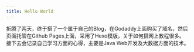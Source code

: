 ```yaml
---
title: Hello World
---
```

折腾了两天，终于搭了一个属于自己的Blog，在Godaddy上面购买了域名，然后页面托管在Github Pages上面，采用了Hexo模版，关于如何搭网上教程很多。
接下去会记录自己学习方面的心得，主要是Java Web开发及大数据方面的技术。